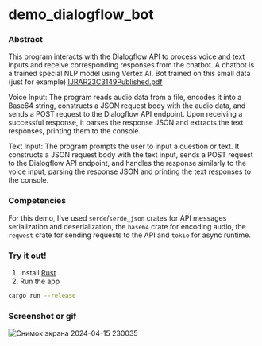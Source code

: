 # demo_dialogflow_bot

### Abstract


This program interacts with the Dialogflow API to process voice and text inputs and receive corresponding responses from the chatbot.
A chatbot is a trained special NLP model using Vertex AI.
Bot trained on this small data (just for example)
[IJRAR23C3149Published.pdf](https://github.com/obox-systems/demo_dialogflow_bot/files/14983657/IJRAR23C3149Published.pdf)

Voice Input: The program reads audio data from a file, encodes it into a Base64 string, constructs a JSON request body with the audio data, and sends a POST request to the Dialogflow API endpoint. Upon receiving a successful response, it parses the response JSON and extracts the text responses, printing them to the console.

Text Input: The program prompts the user to input a question or text. It constructs a JSON request body with the text input, sends a POST request to the Dialogflow API endpoint, and handles the response similarly to the voice input, parsing the response JSON and printing the text responses to the console.

### Competencies

For this demo, I've used `serde`/`serde_json` crates for API messages serialization and deserialization,
the `base64` crate for encoding audio, the `reqwest` crate for sending requests to the API
and `tokio` for async runtime.

### Try it out!

1. Install [Rust](https://rustup.rs/)
2. Run the app
  ```bash
  cargo run --release
  ```

### Screenshot or gif
![Снимок экрана 2024-04-15 230035](https://github.com/obox-systems/demo_dialogflow_bot/assets/104863923/20761561-acde-43be-8fe3-169c178ca879)


